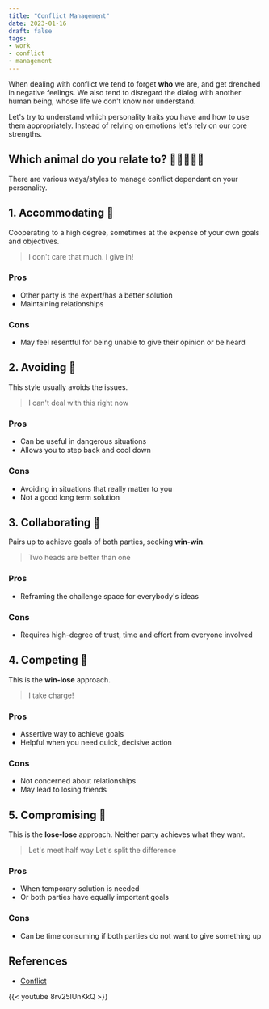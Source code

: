 ```yaml
---
title: "Conflict Management"
date: 2023-01-16
draft: false
tags:
- work
- conflict
- management
---
```


When dealing with conflict we tend to forget **who** we are, and get drenched in negative feelings. We also tend to disregard the dialog with another human being, whose life we don't know nor understand.

Let's try to understand which personality traits you have and how to use them appropriately. Instead of relying on emotions let's rely on our core strengths.

## Which animal do you relate to? 🐻🐢🦉🦈🦊

There are various ways/styles to manage conflict dependant on your personality.

## 1. Accommodating 🐻

Cooperating to a high degree, sometimes at the expense of your own goals and objectives.

> I don't care that much.
> I give in!

### Pros

- Other party is the expert/has a better solution
- Maintaining relationships

### Cons

- May feel resentful for being unable to give their opinion or be heard

## 2. Avoiding 🐢

This style usually avoids the issues.

> I can't deal with this right now

### Pros
- Can be useful in dangerous situations
- Allows you to step back and cool down

### Cons
- Avoiding in situations that really matter to you
- Not a good long term solution

## 3. Collaborating 🦉

Pairs up to achieve goals of both parties, seeking **win-win**.

> Two heads are better than one

### Pros
- Reframing the challenge space for everybody's ideas

### Cons
- Requires high-degree of trust, time and effort from everyone involved

## 4. Competing 🦈

This is the **win-lose** approach.

> I take charge!

### Pros
- Assertive way to achieve goals
- Helpful when you need quick, decisive action

### Cons
- Not concerned about relationships
- May lead to losing friends

## 5. Compromising 🦊

This is the **lose-lose** approach. Neither party achieves what they want.

> Let's meet half way Let's split the difference

### Pros
- When temporary solution is needed
- Or both parties have equally important goals

### Cons
- Can be time consuming if both parties do not want to give something up

## References
- [Conflict](https://www.youtube.com/watch?v=8rv25lUnKkQ)

{{< youtube 8rv25lUnKkQ >}}